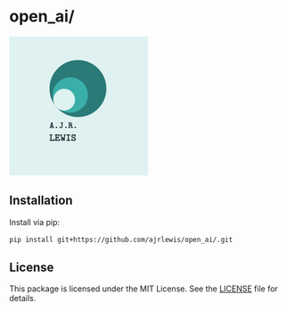 # open_ai/

![My Package Logo](images/logo.png)

## Installation

Install via pip:

```bash
pip install git+https://github.com/ajrlewis/open_ai/.git
```

## License

This package is licensed under the MIT License. See the [LICENSE](LICENSE) file for details.
